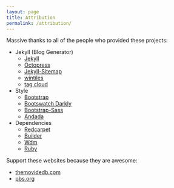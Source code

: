 ```yaml
---
layout: page
title: Attribution
permalink: /attribution/
---
```


Massive thanks to all of the people who provided these projects:

* Jekyll (Blog Generator)
    * [Jekyll](http://jekyllrb.com/)
    * [Octopress](https://github.com/octopress/octopress)
    * [Jekyll-Sitemap](https://rubygems.org/gems/jekyll-sitemap)
    * [wintiles](https://github.com/sheehamj13/jekyll-live-tiles)
    * [tag cloud](https://github.com/krig/jekyll-plugins/tree/master/_plugins)
* Style
    * [Bootstrap](http://getbootstrap.com/)
    * [Bootswatch Darkly](http://bootswatch.com/darkly/)
    * [Bootstrap-Sass](https://github.com/twbs/bootstrap-sass)
    * [Andada](http://www.fontsquirrel.com/fonts/andada)
* Dependencies
    * [Redcarpet](https://github.com/vmg/redcarpet)
    * [Builder](https://rubygems.org/gems/builder/versions/3.2.2)
    * [Wdm](https://github.com/Maher4Ever/wdm)
    * [Ruby](https://www.ruby-lang.org/en/)

Support these websites because they are awesome: 

* [themovidedb.com](http://themoviedb.com)
* [pbs.org](http://pbs.org)
